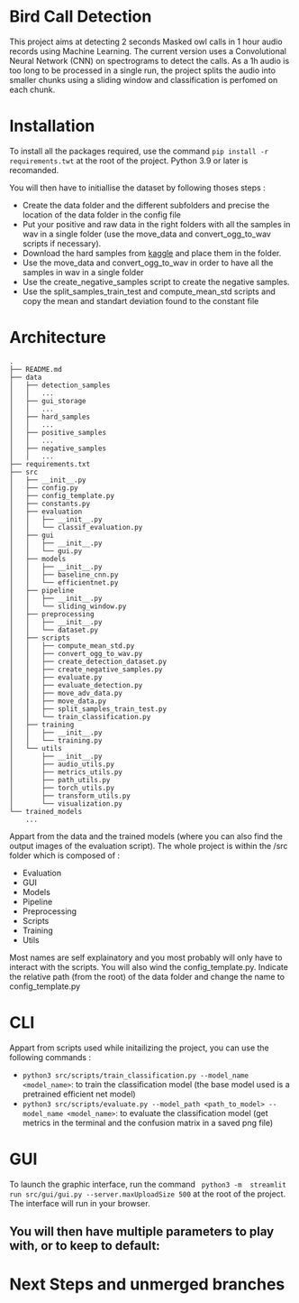 # Bird Call Detection

This project aims at detecting 2 seconds Masked owl calls in 1 hour audio records using Machine Learning. The current version uses a Convolutional Neural Network (CNN) on spectrograms to detect the calls. As a 1h audio is too long to be processed in a single run, the project splits the audio into smaller chunks using a sliding window and classification is perfomed on each chunk. 

# Installation

To install all the packages required, use the command `pip install -r requirements.twt` at the root of the project. Python 3.9 or later is recomanded.

You will then have to initiallise the dataset by following thoses steps :
- Create the data folder and the different subfolders and precise the location of the data folder in the config file
- Put your positive and raw data in the right folders with all the samples in wav in a single folder (use the move_data and convert_ogg_to_wav scripts if necessary).
- Download the hard samples from [kaggle](https://www.kaggle.com/competitions/birdclef-2022/data) and place them in the folder.
- Use the move_data and convert_ogg_to_wav in order to have all the samples in wav in a single folder
- Use the create_negative_samples script to create the negative samples.
- Use the split_samples_train_test and compute_mean_std scripts and copy the mean and standart deviation found to the constant file

# Architecture
```
.
├── README.md
├── data
│   ├── detection_samples
│   │   ...
│   ├── gui_storage
│   │   ...
│   ├── hard_samples
│   │   ...
│   ├── positive_samples
│   │   ...
│   ├── negative_samples
│   │   ...
├── requirements.txt
├── src
│   ├── __init__.py
│   ├── config.py
│   ├── config_template.py
│   ├── constants.py
│   ├── evaluation
│   │   ├── __init__.py
│   │   └── classif_evaluation.py
│   ├── gui
│   │   ├── __init__.py
│   │   └── gui.py
│   ├── models
│   │   ├── __init__.py
│   │   ├── baseline_cnn.py
│   │   └── efficientnet.py
│   ├── pipeline
│   │   ├── __init__.py
│   │   └── sliding_window.py
│   ├── preprocessing
│   │   ├── __init__.py
│   │   └── dataset.py
│   ├── scripts
│   │   ├── compute_mean_std.py
│   │   ├── convert_ogg_to_wav.py
│   │   ├── create_detection_dataset.py
│   │   ├── create_negative_samples.py
│   │   ├── evaluate.py
│   │   ├── evaluate_detection.py
│   │   ├── move_adv_data.py
│   │   ├── move_data.py
│   │   ├── split_samples_train_test.py
│   │   └── train_classification.py
│   ├── training
│   │   ├── __init__.py
│   │   └── training.py
│   └── utils
│       ├── __init__.py
│       ├── audio_utils.py
│       ├── metrics_utils.py
│       ├── path_utils.py
│       ├── torch_utils.py
│       ├── transform_utils.py
│       └── visualization.py
└── trained_models
    ...

```

Appart from the data and the trained models (where you can also find the output images of the evaluation script). The whole project is within the /src folder which is composed of :
- Evaluation
- GUI
- Models
- Pipeline
- Preprocessing
- Scripts
- Training
- Utils

Most names are self explainatory and you most probably will only have to interact with the scripts. You will also wind the config_template.py. Indicate the relative path (from the root) of the data folder and change the name to config_template.py

# CLI
Appart from scripts used while initailizing the project, you can use the following commands :
- `python3 src/scripts/train_classification.py --model_name <model_name>`: to train the classification model (the base model used is a pretrained efficient net model)
- `python3 src/scripts/evaluate.py --model_path <path_to_model> --model_name <model_name>`: to evaluate the classification model (get metrics in the terminal and the confusion matrix in a saved png file)

# GUI

To launch the graphic interface, run the command ` python3 -m  streamlit run src/gui/gui.py --server.maxUploadSize 500` at the root of the project. The interface will run in your browser.

You will then have multiple parameters to play with, or to keep to default:
- 
# Next Steps and unmerged branches

